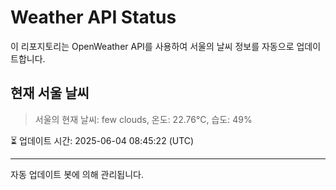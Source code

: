 
# Weather API Status

이 리포지토리는 OpenWeather API를 사용하여 서울의 날씨 정보를 자동으로 업데이트합니다.

## 현재 서울 날씨
> 서울의 현재 날씨: few clouds, 온도: 22.76°C, 습도: 49%

⏳ 업데이트 시간: 2025-06-04 08:45:22 (UTC)

---
자동 업데이트 봇에 의해 관리됩니다.
